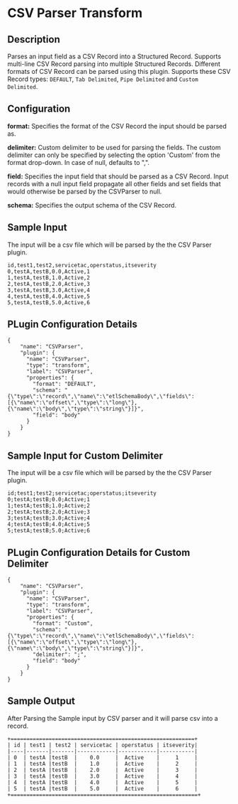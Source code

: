 # CSV Parser Transform


Description
-----------
Parses an input field as a CSV Record into a Structured Record. Supports multi-line CSV Record parsing
into multiple Structured Records. Different formats of CSV Record can be parsed using this plugin.
Supports these CSV Record types: ``DEFAULT``, ``Tab Delimited``, ``Pipe Delimited`` and ``Custom Delimited``.

Configuration
-------------
**format:** Specifies the format of the CSV Record the input should be parsed as.

**delimiter:** Custom delimiter to be used for parsing the fields. The custom delimiter can only be specified by 
selecting the option 'Custom' from the format drop-down. In case of null, defaults to ",".

**field:** Specifies the input field that should be parsed as a CSV Record. 
Input records with a null input field propagate all other fields and set fields that
would otherwise be parsed by the CSVParser to null.

**schema:** Specifies the output schema of the CSV Record.

## Sample Input

The input will be a csv file which will be parsed by the the CSV Parser plugin.

    id,test1,test2,servicetac,operstatus,itseverity
    0,testA,testB,0.0,Active,1
    1,testA,testB,1.0,Active,2
    2,testA,testB,2.0,Active,3
    3,testA,testB,3.0,Active,4
    4,testA,testB,4.0,Active,5
    5,testA,testB,5.0,Active,6
    
## PLugin Configuration Details
    {
        "name": "CSVParser",
        "plugin": {
          "name": "CSVParser",
          "type": "transform",
          "label": "CSVParser",
          "properties": {
            "format": "DEFAULT",
            "schema": "{\"type\":\"record\",\"name\":\"etlSchemaBody\",\"fields\":[{\"name\":\"offset\",\"type\":\"long\"},{\"name\":\"body\",\"type\":\"string\"}]}",
            "field": "body"
          }
        }
    }
   
## Sample Input for Custom Delimiter

The input will be a csv file which will be parsed by the the CSV Parser plugin.

    id;test1;test2;servicetac;operstatus;itseverity
    0;testA;testB;0.0;Active;1
    1;testA;testB;1.0;Active;2
    2;testA;testB;2.0;Active;3
    3;testA;testB;3.0;Active;4
    4;testA;testB;4.0;Active;5
    5;testA;testB;5.0;Active;6

## PLugin Configuration Details for Custom Delimiter
    {
        "name": "CSVParser",
        "plugin": {
          "name": "CSVParser",
          "type": "transform",
          "label": "CSVParser",
          "properties": {
            "format": "Custom",
            "schema": "{\"type\":\"record\",\"name\":\"etlSchemaBody\",\"fields\":[{\"name\":\"offset\",\"type\":\"long\"},{\"name\":\"body\",\"type\":\"string\"}]}",
            "delimiter": ";",
            "field": "body"
          }
        }
    }
    
## Sample Output
After Parsing the Sample input by CSV parser and it will parse csv into a record.

    +==========================================================+
    | id | test1 | test2 | servicetac | operstatus | itseverity|
    |----|-------|-------|------------|------------|-----------|
    | 0  | testA |testB  |    0.0     |  Active    |     1     |
    | 1  | testA |testB  |    1.0     |  Active    |     2     |
    | 2  | testA |testB  |    2.0     |  Active    |     3     |
    | 3  | testA |testB  |    3.0     |  Active    |     4     |
    | 4  | testA |testB  |    4.0     |  Active    |     5     |
    | 5  | testA |testB  |    5.0     |  Active    |     6     |
    +===========================================================+
